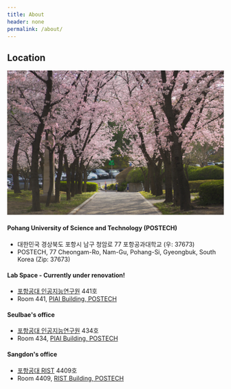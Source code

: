 ```yaml
---
title: About
header: none
permalink: /about/
---
```


## Location

![img](/assets/img/postech-2024.jpg)

#### Pohang University of Science and Technology (POSTECH)
  * 대한민국 경상북도 포항시 남구 청암로 77 포항공과대학교 (우: 37673)
  * POSTECH, 77 Cheongam-Ro, Nam-Gu, Pohang-Si, Gyeongbuk, South Korea (Zip: 37673)

#### Lab Space - Currently under renovation!
  * [포항공대 인공지능연구원](https://naver.me/5cTdNyMx) 441호
  * Room 441, [PIAI Building, POSTECH](https://maps.app.goo.gl/nBKS22Tfh6Wg4akL6)

#### Seulbae's office
  * [포항공대 인공지능연구원](https://naver.me/5cTdNyMx) 434호
  * Room 434, [PIAI Building, POSTECH](https://maps.app.goo.gl/nBKS22Tfh6Wg4akL6)

#### Sangdon's office
  * [포항공대 RIST](https://naver.me/GdJiu2Dc) 4409호
  * Room 4409, [RIST Building, POSTECH](https://maps.app.goo.gl/oNxy2d8T9vA5qHEu6)

